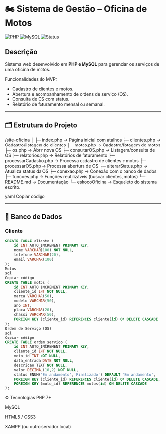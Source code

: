 # 🏍️ Sistema de Gestão – Oficina de Motos

[![PHP](https://img.shields.io/badge/PHP-7.4+-blue)](https://www.php.net/) 
[![MySQL](https://img.shields.io/badge/MySQL-5.7+-orange)](https://www.mysql.com/) 
[![Status](https://img.shields.io/badge/Status-MVP-green)]()

## Descrição

Sistema web desenvolvido em **PHP e MySQL** para gerenciar os serviços de uma oficina de motos.  

Funcionalidades do MVP:
- Cadastro de clientes e motos.
- Abertura e acompanhamento de ordens de serviço (OS).
- Consulta de OS com status.
- Relatório de faturamento mensal ou semanal.

---

## 🗂 Estrutura do Projeto

/site-oficina
│
├─ index.php → Página inicial com atalhos
├─ clientes.php → Cadastro/listagem de clientes
├─ motos.php → Cadastro/listagem de motos
├─ os.php → Abrir nova OS
├─ consultarOS.php → Listagem/consulta de OS
├─ relatorios.php → Relatórios de faturamento
├─ processarCadastro.php → Processa cadastro de clientes e motos
├─ processarOS.php → Processa abertura de OS
├─ alterarStatus.php → Atualiza status da OS
├─ conexao.php → Conexão com o banco de dados
├─ funcoes.php → Funções reutilizáveis (buscar clientes, motos)
└─ README.md → Documentação
└─ esbocoOficina → Esqueleto do sistema escrito.

yaml
Copiar código

---

## 💾 Banco de Dados

### Cliente
```sql
CREATE TABLE cliente (
    id INT AUTO_INCREMENT PRIMARY KEY,
    nome VARCHAR(100) NOT NULL,
    telefone VARCHAR(20),
    email VARCHAR(100)
);
Motos
sql
Copiar código
CREATE TABLE motos (
    id INT AUTO_INCREMENT PRIMARY KEY,
    cliente_id INT NOT NULL,
    marca VARCHAR(50),
    modelo VARCHAR(50),
    ano INT,
    placa VARCHAR(20),
    chassi VARCHAR(50),
    FOREIGN KEY (cliente_id) REFERENCES cliente(id) ON DELETE CASCADE
);
Ordem de Serviço (OS)
sql
Copiar código
CREATE TABLE ordem_servico (
    id INT AUTO_INCREMENT PRIMARY KEY,
    cliente_id INT NOT NULL,
    moto_id INT NOT NULL,
    data_entrada DATE NOT NULL,
    descricao TEXT NOT NULL,
    valor DECIMAL(10,2) NOT NULL,
    status ENUM('Em andamento','Finalizado') DEFAULT 'Em andamento',
    FOREIGN KEY (cliente_id) REFERENCES cliente(id) ON DELETE CASCADE,
    FOREIGN KEY (moto_id) REFERENCES motos(id) ON DELETE CASCADE
);


```
⚙️ Tecnologias
PHP 7+

MySQL

HTML5 / CSS3

XAMPP (ou outro servidor local)

